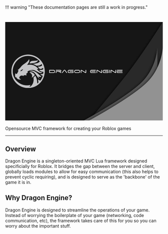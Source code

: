 !!! warning "These documentation pages are still a work in progress."
#
![](./Img/DragonEngine_Wallpaper.png)

Opensource MVC framework for creating your Roblox games

<hr/>

## Overview
Dragon Engine is a singleton-oriented MVC Lua framework designed specificially for Roblox. It bridges the gap between the server and client, globally loads modules to allow for easy communication (this also helps to prevent cyclic requiring), and is designed to serve as the 'backbone' of the game it is in.

## Why Dragon Engine?
Dragon Engine is designed to streamline the operations of your game. Instead of worrying the boilerplate of your game (networking, code communication, etc), the framework takes care of this for you so you can worry about the important stuff.
